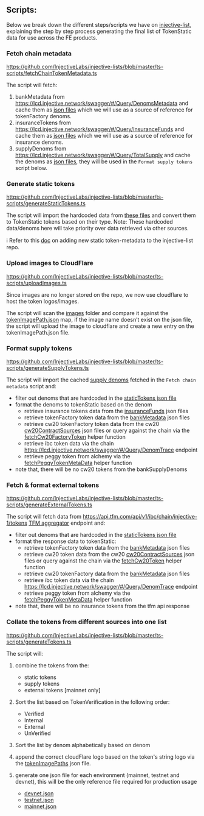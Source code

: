 ## Scripts:

Below we break down the different steps/scripts we have on [injective-list](https://github.com/InjectiveLabs/injective-lists/tree/master/ts-scripts), explaining the step by step process generating the final list of TokenStatic data for use across the FE products.

### Fetch chain metadata

https://github.com/InjectiveLabs/injective-lists/blob/master/ts-scripts/fetchChainTokenMetadata.ts

The script will fetch:

1. bankMetadata from https://lcd.injective.network/swagger/#/Query/DenomsMetadata and cache them as [json files](./../data/bankMetadata/) which we will use as a source of reference for tokenFactory denoms.
2. insuranceTokens from https://lcd.injective.network/swagger/#/Query/InsuranceFunds and cache them as [json files](./../data/insuranceFunds/) which we will use as a source of reference for insurance denoms.
3. supplyDenoms from https://lcd.injective.network/swagger/#/Query/TotalSupply and cache the denoms as [json files](./../data/bankSupplyDenoms/), they will be used in the `Format supply tokens` script below.

### Generate static tokens

https://github.com/InjectiveLabs/injective-lists/blob/master/ts-scripts/generateStaticTokens.ts

The script will import the hardcoded data from [these files](./data/) and convert them to TokenStatic tokens based on their type.
Note: These hardcoded data/denoms here will take priority over data retrieved via other sources.

ℹ️ Refer to this [doc](./../CONTRIBUTING.md) on adding new static token-metadata to the injective-list repo.

### Upload images to CloudFlare

https://github.com/InjectiveLabs/injective-lists/blob/master/ts-scripts/uploadImages.ts

Since images are no longer stored on the repo, we now use cloudflare to host the token logos/images.

The script will scan the [images](./images/) folder and compare it against the [tokenImagePath.json](./../data/tokenImagePaths.json) map, if the image name doesn’t exist on the json file, the script will upload the image to cloudflare and create a new entry on the tokenImagePath.json file.

### Format supply tokens

https://github.com/InjectiveLabs/injective-lists/blob/master/ts-scripts/generateSupplyTokens.ts

The script will import the cached [supply denoms](https://github.com/InjectiveLabs/injective-lists/tree/master/data/bankSupplyDenoms) fetched in the `Fetch chain metadata` script and:

- filter out denoms that are hardcoded in the [staticTokens json file](https://github.com/InjectiveLabs/injective-lists/tree/master/tokens/staticTokens)
- format the denoms to tokenStatic based on the denom
  - retrieve insurance tokens data from the [insuranceFunds](./../tokens/insuranceFunds/) json files
  - retrieve tokenFactory token data from the [bankMetadata](./../tokens/bankSupplyTokens/) json files
  - retrieve cw20 tokenFactory token data from the cw20 [cw20ContractSources](./../data/cw20ContractSources/) json files or query against the chain via the [fetchCw20FactoryToken]('./fetchCw20Metadata.ts') helper function
  - retrieve ibc token data via the chain https://lcd.injective.network/swagger/#/Query/DenomTrace endpoint
  - retrieve peggy token from alchemy via the [fetchPeggyTokenMetaData](./fetchPeggyMetadata.ts) helper function
- note that, there will be no cw20 tokens from the bankSupplyDenoms

### Fetch & format external tokens

https://github.com/InjectiveLabs/injective-lists/blob/master/ts-scripts/generateExternalTokens.ts

The script will fetch data from https://api.tfm.com/api/v1/ibc/chain/injective-1/tokens [TFM aggregator](https://tfm.com/) endpoint and:

- filter out denoms that are hardcoded in the [staticTokens json file](https://github.com/InjectiveLabs/injective-lists/tree/master/tokens/staticTokens)
- format the response data to tokenStatic:
  - retrieve tokenFactory token data from the [bankMetadata](./../tokens/bankSupplyTokens/) json files
  - retrieve cw20 token data from the cw20 [cw20ContractSources](./../data.cw20ContractSources/) json files or query against the chain via the [fetchCw20Token]('./fetchCw20Metadata.ts') helper function
  - retrieve cw20 tokenFactory data from the [bankMetadata](./../data/cw20ContractSources/) json files
  - retrieve ibc token data via the chain https://lcd.injective.network/swagger/#/Query/DenomTrace endpoint
  - retrieve peggy token from alchemy via the [fetchPeggyTokenMetaData](./fetchPeggyMetadata.ts) helper function
- note that, there will be no insurance tokens from the tfm api response

### Collate the tokens from different sources into one list

https://github.com/InjectiveLabs/injective-lists/blob/master/ts-scripts/generateTokens.ts

The script will:

1. combine the tokens from the:

   - static tokens
   - supply tokens
   - external tokens [mainnet only]

2. Sort the list based on TokenVerification in the following order:
   - Verified
   - Internal
   - External
   - UnVerified
3. Sort the list by denom alphabetically based on denom
4. append the correct cloudFlare logo based on the token's string logo via the [tokenImagePaths](./../data/tokenImagePaths.json) json file.
5. generate one json file for each environment (mainnet, testnet and devnet), this will be the only reference file required for production usage
   - [devnet.json](./../tokens/devnet.json)
   - [testnet.json](./../tokens/testnet.json)
   - [mainnet.json](./../tokens/mainnet.json)
